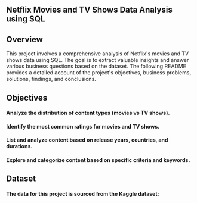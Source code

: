 ## Netflix Movies and TV Shows Data Analysis using SQL

## Overview
<p> This project involves a comprehensive analysis of Netflix's movies and TV shows data using SQL. The goal is to extract valuable insights and answer various business questions based on the dataset. The following README provides a detailed account of the project's objectives, business problems, solutions, findings, and conclusions.</p>

## Objectives
#### Analyze the distribution of content types (movies vs TV shows).
#### Identify the most common ratings for movies and TV shows.
#### List and analyze content based on release years, countries, and durations.
#### Explore and categorize content based on specific criteria and keywords.

## Dataset
#### The data for this project is sourced from the Kaggle dataset:
